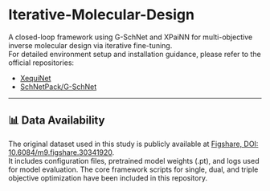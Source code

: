 # Iterative-Molecular-Design

A closed-loop framework using G-SchNet and XPaiNN for multi-objective inverse molecular design via iterative fine-tuning.  
For detailed environment setup and installation guidance, please refer to the official repositories:

- [XequiNet](https://github.com/X1X1010/XequiNet)  
- [SchNetPack/G-SchNet](https://github.com/atomistic-machine-learning/schnetpack-gschnet)

---

## 📊 Data Availability

The original dataset used in this study is publicly available at [Figshare, DOI: 10.6084/m9.figshare.30341920](https://doi.org/10.6084/m9.figshare.30341920).  
It includes configuration files, pretrained model weights (.pt), and logs used for model evaluation.
The core framework scripts for single, dual, and triple objective optimization have been included in this repository.

